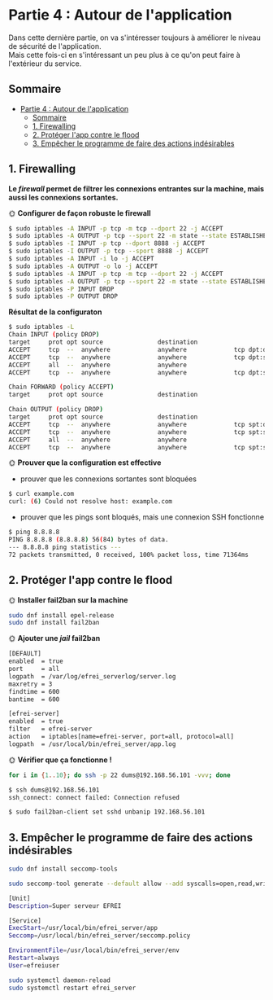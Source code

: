 # Partie 4 : Autour de l'application

Dans cette dernière partie, on va s'intéresser toujours à améliorer le niveau de sécurité de l'application.  
Mais cette fois-ci en s'intéressant un peu plus à ce qu'on peut faire à l'extérieur du service.

## Sommaire

- [Partie 4 : Autour de l'application](#partie-4--autour-de-lapplication)
  - [Sommaire](#sommaire)
  - [1. Firewalling](#1-firewalling)
  - [2. Protéger l'app contre le flood](#2-protéger-lapp-contre-le-flood)
  - [3. Empêcher le programme de faire des actions indésirables](#3-empêcher-le-programme-de-faire-des-actions-indésirables)

## 1. Firewalling

**Le *firewall* permet de filtrer les connexions entrantes sur la machine, mais aussi les connexions sortantes.**

🌞 **Configurer de façon robuste le firewall**

```bash
$ sudo iptables -A INPUT -p tcp -m tcp --dport 22 -j ACCEPT
$ sudo iptables -A OUTPUT -p tcp --sport 22 -m state --state ESTABLISHED -j ACCEPT
$ sudo iptables -I INPUT -p tcp --dport 8888 -j ACCEPT
$ sudo iptables -I OUTPUT -p tcp --sport 8888 -j ACCEPT
$ sudo iptables -A INPUT -i lo -j ACCEPT
$ sudo iptables -A OUTPUT -o lo -j ACCEPT
$ sudo iptables -A INPUT -p tcp -m tcp --dport 22 -j ACCEPT
$ sudo iptables -A OUTPUT -p tcp --sport 22 -m state --state ESTABLISHED -j ACCEPT
$ sudo iptables -P INPUT DROP
$ sudo iptables -P OUTPUT DROP
```
**Résultat de la configuraton**
```bash
$ sudo iptables -L
Chain INPUT (policy DROP)
target     prot opt source               destination
ACCEPT     tcp  --  anywhere             anywhere             tcp dpt:ddi-tcp-1
ACCEPT     tcp  --  anywhere             anywhere             tcp dpt:ssh
ACCEPT     all  --  anywhere             anywhere
ACCEPT     tcp  --  anywhere             anywhere             tcp dpt:ssh

Chain FORWARD (policy ACCEPT)
target     prot opt source               destination

Chain OUTPUT (policy DROP)
target     prot opt source               destination
ACCEPT     tcp  --  anywhere             anywhere             tcp spt:ddi-tcp-1
ACCEPT     tcp  --  anywhere             anywhere             tcp spt:ssh state ESTABLISHED
ACCEPT     all  --  anywhere             anywhere
ACCEPT     tcp  --  anywhere             anywhere             tcp spt:ssh state ESTABLISHED
```

🌞 **Prouver que la configuration est effective**

- prouver que les connexions sortantes sont bloquées
```bash
$ curl example.com
curl: (6) Could not resolve host: example.com
```
- prouver que les pings sont bloqués, mais une connexion SSH fonctionne
```bash
$ ping 8.8.8.8
PING 8.8.8.8 (8.8.8.8) 56(84) bytes of data.
--- 8.8.8.8 ping statistics ---
72 packets transmitted, 0 received, 100% packet loss, time 71364ms
```

## 2. Protéger l'app contre le flood

🌞 **Installer fail2ban sur la machine**
```bash
sudo dnf install epel-release
sudo dnf install fail2ban
```

🌞 **Ajouter une *jail* fail2ban**

```bash
[DEFAULT]
enabled  = true
port     = all
logpath  = /var/log/efrei_serverlog/server.log
maxretry = 3
findtime = 600
bantime  = 600

[efrei-server]
enabled  = true
filter   = efrei-server
action   = iptables[name=efrei-server, port=all, protocol=all]
logpath  = /usr/local/bin/efrei_server/app.log
```

🌞 **Vérifier que ça fonctionne !**

```bash
for i in {1..10}; do ssh -p 22 dums@192.168.56.101 -vvv; done
```
```bash
$ ssh dums@192.168.56.101
ssh_connect: connect failed: Connection refused
```
```bash
$ sudo fail2ban-client set sshd unbanip 192.168.56.101
```

## 3. Empêcher le programme de faire des actions indésirables

```bash
sudo dnf install seccomp-tools
```

```bash
sudo seccomp-tool generate --default allow --add syscalls=open,read,write,close,socket,connect,bind,listen,recv,send,mmap,munmap,exit_group > /usr/local/bin/efrei_server/seccomp.policy
```
```bash
[Unit]
Description=Super serveur EFREI

[Service]
ExecStart=/usr/local/bin/efrei_server/app
Seccomp=/usr/local/bin/efrei_server/seccomp.policy

EnvironmentFile=/usr/local/bin/efrei_server/env
Restart=always
User=efreiuser
```
```bash
sudo systemctl daemon-reload
sudo systemctl restart efrei_server
```